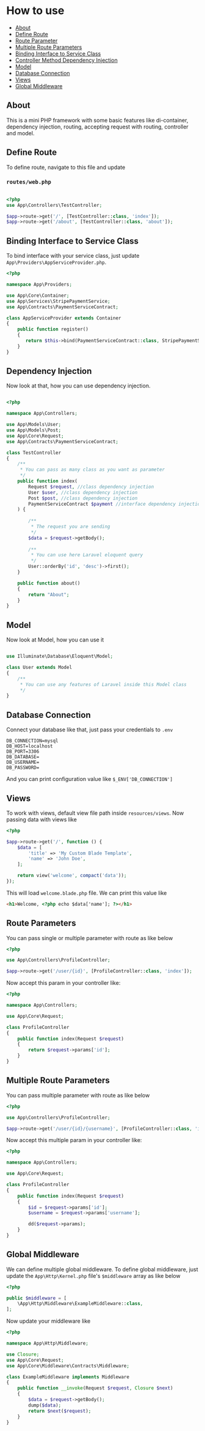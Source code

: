 <a name="section-1"></a>
# How to use

- [About](#section-1)
- [Define Route](#section-2)
- [Route Parameter](#section-8)
- [Multiple Route Parameters](#section-9)
- [Binding Interface to Service Class](#section-3)
- [Controller Method Dependency Injection](#section-4)
- [Model](#section-5)
- [Database Connection](#section-6)
- [Views](#section-7)
- [Global Middleware](#section-10)

<a name="section-1"></a>

## About
This is a mini PHP framework with some basic features like di-container, dependency injection, routing, accepting request with routing, controller and model.

<a name="section-2"></a>

## Define Route
To define route, navigate to this file and update
### `routes/web.php`
```php

<?php
use App\Controllers\TestController;

$app->route->get('/', [TestController::class, 'index']);
$app->route->get('/about', [TestController::class, 'about']);
```

<a name="section-3"></a>

## Binding Interface to Service Class
To bind interface with your service class, just update `App\Providers\AppServiceProvider.php`.

```php
<?php

namespace App\Providers;

use App\Core\Container;
use App\Services\StripePaymentService;
use App\Contracts\PaymentServiceContract;

class AppServiceProvider extends Container
{
    public function register()
    {
       return $this->bind(PaymentServiceContract::class, StripePaymentService::class);
    }
}
```

<a name="section-4"></a>

## Dependency Injection
Now look at that, how you can use dependency injection.
```php

<?php

namespace App\Controllers;

use App\Models\User;
use App\Models\Post;
use App\Core\Request;
use App\Contracts\PaymentServiceContract;

class TestController
{   
    /**
     * You can pass as many class as you want as parameter
     */
    public function index(
        Request $request, //class dependency injection
        User $user, //class dependency injection
        Post $post, //class dependency injection
        PaymentServiceContract $payment //interface dependency injection
    ) {
        
        /**
         * The request you are sending
         */
        $data = $request->getBody();
        
        /**
         * You can use here Laravel eloquent query
         */
        User::orderBy('id', 'desc')->first();
    }

    public function about()
    {
        return "About";
    }
}
```

<a name="section-5"></a>

## Model
Now look at Model, how you can use it
```php

use Illuminate\Database\Eloquent\Model;

class User extends Model
{   
    /**
     * You can use any features of Laravel inside this Model class
     */
}
```

<a name="section-6"></a>

## Database Connection
Connect your database like that, just pass your credentials to `.env`
```
DB_CONNECTION=mysql
DB_HOST=localhost
DB_PORT=3306
DB_DATABASE=
DB_USERNAME=
DB_PASSWORD=

```

And you can print configuration value like `$_ENV['DB_CONNECTION']`

<a name="section-7"></a>

## Views
To work with views, default view file path inside `resources/views`. Now passing data with views like
```php
<?php

$app->route->get('/', function () {
    $data = [
        'title' => 'My Custom Blade Template',
        'name' => 'John Doe',
    ];

    return view('welcome', compact('data'));
});
```

This will load `welcome.blade.php` file. We can print this value like

```HTML
<h1>Welcome, <?php echo $data['name']; ?></h1>
```

<a name="section-8"></a>

## Route Parameters
You can pass single or multiple parameter with route as like below
```php
<?php

use App\Controllers\ProfileController;

$app->route->get('/user/{id}', [ProfileController::class, 'index']);
```

Now accept this param in your controller like:

```php
<?php

namespace App\Controllers;

use App\Core\Request;

class ProfileController
{
    public function index(Request $request)
    {
        return $request->params['id'];
    }
}
```

<a name="section-9"></a>

## Multiple Route Parameters
You can pass multiple parameter with route as like below
```php
<?php

use App\Controllers\ProfileController;

$app->route->get('/user/{id}/{username}', [ProfileController::class, 'index']);
```

Now accept this multiple param in your controller like:

```php
<?php

namespace App\Controllers;

use App\Core\Request;

class ProfileController
{
    public function index(Request $request)
    {
        $id = $request->params['id'];
        $username = $request->params['username'];

        dd($request->params);
    }
}
```

<a name="section-10"></a>

## Global Middleware
We can define multiple global middleware. To define global middleware, just update the `App\Http\Kernel.php` file's `$middleware` array as like below 
```php
<?php

public $middleware = [
    \App\Http\Middleware\ExampleMiddleware::class,
];
```

Now update your middleware like

```php
<?php

namespace App\Http\Middleware;

use Closure;
use App\Core\Request;
use App\Core\Middleware\Contracts\Middleware;

class ExampleMiddleware implements Middleware
{
    public function __invoke(Request $request, Closure $next)
    {
        $data = $request->getBody();
        dump($data);
        return $next($request);
    }
}
```